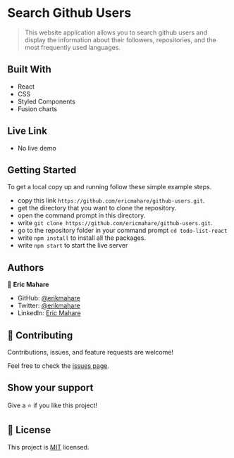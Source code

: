# Search Github Users

> This website application allows you to search github users and display the information about their followers, repositories, and the most frequently used languages.

## Built With

- React
- CSS
- Styled Components
- Fusion charts

## Live Link

- No live demo
<!-- [view live demo](https://ericmahare.github.io/todo-list/) -->

## Getting Started

To get a local copy up and running follow these simple example steps.

- copy this link `https://github.com/ericmahare/github-users.git`.
- get the directory that you want to clone the repository.
- open the command prompt in this directory.
- write `git clone https://github.com/ericmahare/github-users.git`.
- go to the repository folder in your command prompt `cd todo-list-react`
- write `npm install` to install all the packages.
- write `npm start` to start the live server

## Authors

👤 **Eric Mahare**

- GitHub: [@erikmahare](https://github.com/ericmahare)
- Twitter: [@erikmahare](https://twitter.com/erikmahare)
- LinkedIn: [Eric Mahare](https://www.linkedin.com/in/eric-mahare-358944183?lipi=urn%3Ali%3Apage%3Ad_flagship3_profile_view_base_contact_details%3BGc83LPvtSs%2BW8o55aCNPKw%3D%3D)


## 🤝 Contributing

Contributions, issues, and feature requests are welcome!

Feel free to check the [issues page](../../issues/).

## Show your support

Give a ⭐️ if you like this project!

## 📝 License

This project is [MIT](./MIT.md) licensed.
